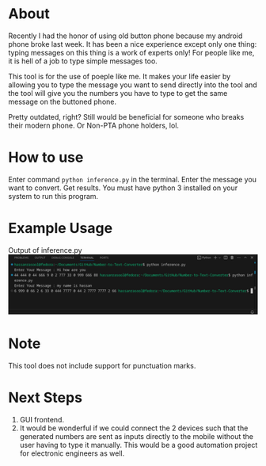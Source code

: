 # About
Recently I had the honor of using old button phone because my android phone broke last week. It has been a nice experience except only one thing: typing messages on this thing is a work of experts only! For people like me, it is hell of a job to type simple messages too.

This tool is for the use of poeple like me. It makes your life easier by allowing you to type the message you want to send directly into the tool and the tool will give you the numbers you have to type to get the same message on the buttoned phone.

Pretty outdated, right? Still would be beneficial for someone who breaks their modern phone. Or Non-PTA phone holders, lol.

# How to use
Enter command `python inference.py` in the terminal. Enter the message you want to convert. Get results. You must have python 3 installed on your system to run this program.

# Example Usage
Output of inference.py
![Output of inference.py](example_usage.png)

# Note
This tool does not include support for punctuation marks.

# Next Steps
1. GUI frontend.
2. It would be wonderful if we could connect the 2 devices such that the generated numbers are sent as inputs directly to the mobile without the user having to type it manually. This would be a good automation project for electronic engineers as well.
